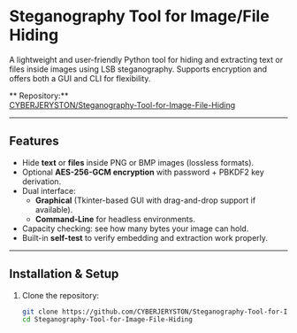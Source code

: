 # Steganography Tool for Image/File Hiding

A lightweight and user-friendly Python tool for hiding and extracting text or files inside images using LSB steganography. Supports encryption and offers both a GUI and CLI for flexibility.

** Repository:**  
[CYBERJERYSTON/Steganography-Tool-for-Image-File-Hiding](https://github.com/CYBERJERYSTON/Steganography-Tool-for-Image-File-Hiding)

---

##  Features

- Hide **text** or **files** inside PNG or BMP images (lossless formats).
- Optional **AES-256-GCM encryption** with password + PBKDF2 key derivation.
- Dual interface:
  - **Graphical** (Tkinter-based GUI with drag-and-drop support if available).
  - **Command-Line** for headless environments.
- Capacity checking: see how many bytes your image can hold.
- Built-in **self-test** to verify embedding and extraction work properly.

---

##  Installation & Setup

1. Clone the repository:
   ```bash
   git clone https://github.com/CYBERJERYSTON/Steganography-Tool-for-Image-File-Hiding.git
   cd Steganography-Tool-for-Image-File-Hiding
